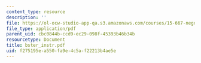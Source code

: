 ```yaml
---
content_type: resource
description: ''
file: https://ol-ocw-studio-app-qa.s3.amazonaws.com/courses/15-667-negotiation-and-conflict-management-spring-2001/f275195ea550fa9e4c5af22213b4ae5e_bster_instr.pdf
file_type: application/pdf
parent_uid: cbc0844b-ccd9-ec29-098f-45393b46b34b
resourcetype: Document
title: bster_instr.pdf
uid: f275195e-a550-fa9e-4c5a-f22213b4ae5e
---
```

